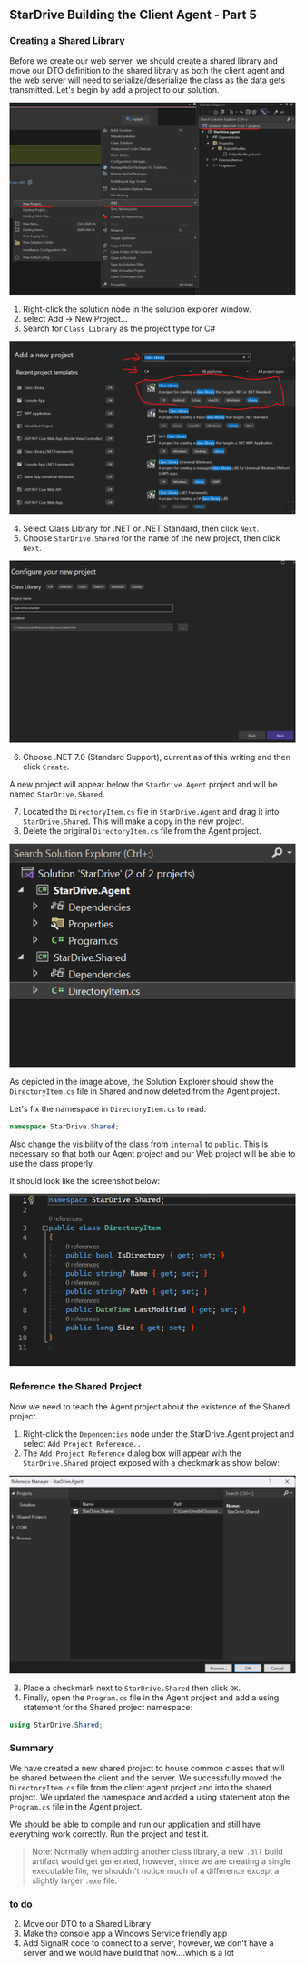 ## StarDrive Building the Client Agent - Part 5

### Creating a Shared Library
Before we create our web server, we should create a shared library and move our DTO definition to the shared library as both the client agent and the web server will need to serialize/deserialize the class as the data gets transmitted. Let's begin by add a project to our solution.

![add new project to solution](images/part5/1-add-new-project-to-solution.png)

1. Right-click the solution node in the solution explorer window.
2. select Add -> New Project...
3. Search for `Class Library` as the project type for C#

![add new project dialog](images/part5/2-add-new-project-dialog.png)

4. Select Class Library for .NET or .NET Standard, then click `Next`.
5. Choose `StarDrive.Shared` for the name of the new project, then click `Next`.

![name the new project stardrive.shared](images/part5/3-new-class-library.png)

6. Choose .NET 7.0 (Standard Support), current as of this writing and then click `Create`.

A new project will appear below the `StarDrive.Agent` project and will be named `StarDrive.Shared`.

7. Located the `DirectoryItem.cs` file in `StarDrive.Agent` and drag it into `StarDrive.Shared`. This will make a copy in the new project.
8. Delete the original `DirectoryItem.cs` file from the Agent project.

![drag and drop DirectoryItem.cs to shared project](images/part5/4-drag-DirectoryItem.cs-to-shared.png)

As depicted in the image above, the Solution Explorer should show the `DirectoryItem.cs` file in Shared and now deleted from the Agent project.

Let's fix the namespace in `DirectoryItem.cs` to read:

```C#
namespace StarDrive.Shared;
```
Also change the visibility of the class from `internal` to `public`. This is necessary so that both our Agent project and our Web project will be able to use the class properly.

It should look like the screenshot below:

![migrated DirectoryItem.cs file to shared project](images/part5/5-migrated-directory-item.cs.png)

### Reference the Shared Project
Now we need to teach the Agent project about the existence of the Shared project. 
1. Right-click the `Dependencies` node under the StarDrive.Agent project and select `Add Project Reference...`
2. The `Add Project Reference` dialog box will appear with the `StarDrive.Shared` project exposed with a checkmark as show below:

![Reference Manager dialog window](images/part5/7-reference-manager.cs.png)

3. Place a checkmark next to `StarDrive.Shared` then click `OK`.
4. Finally, open the `Program.cs` file in the Agent project and add a using statement for the Shared project namespace:

```C# 
using StarDrive.Shared;
```

### Summary
We have created a new shared project to house common classes that will be shared between the client and the server. We successfully moved the `DirectoryItem.cs` file from the client agent project and into the shared project. We updated the namespace and added a using statement atop the `Program.cs` file in the Agent project.

We should be able to compile and run our application and still have everything work correctly. Run the project and test it.

>Note: Normally when adding another class library, a new `.dll` build artifact would get generated, however, since we are creating a single executable file, we shouldn't notice much of a difference except a slightly larger `.exe` file.
































### to do

2. Move our DTO to a Shared Library
3. Make the console app a Windows Service friendly app
4. Add SignalR code to connect to a server, however, we don't have a server and we would have build that now....which is a lot